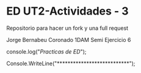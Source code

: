 # ED UT2-Actividades - 3
Repositorio para hacer un fork y una full request

Jorge Bernabeu Coronado 1DAM Semi Ejercicio 6

console.log("_Practicas de ED_");

Console.WriteLine("***************************");
